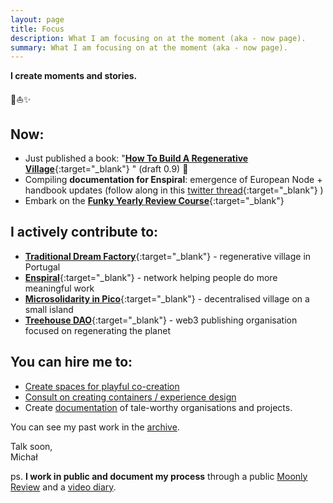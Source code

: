 ```yaml
---
layout: page
title: Focus
description: What I am focusing on at the moment (aka - now page).
summary: What I am focusing on at the moment (aka - now page).
---
```


**I create moments and stories.**

<p>🌳⛵️✨</p>

## Now:

- Just published a book: "[**How To Build A Regenerative Village**](https://treehousedao.earth){:target="_blank"} " (draft 0.9) 🎉
- Compiling **documentation for Enspiral**: emergence of European Node + handbook updates (follow along in this [twitter thread](https://twitter.com/michalkorzonek/status/1599750154596540417?s=20&t=zx8aRJnEQUzB3kOzCta5iA){:target="_blank"} )
- Embark on the [**Funky Yearly Review Course**](https://payhip.com/b/aW9jx){:target="_blank"} 

## I actively contribute to:

- [**Traditional Dream Factory**](https://traditionaldreamfactory.com){:target="_blank"} - regenerative village in Portugal
- [**Enspiral**](https://enspiral.com){:target="_blank"} - network helping people do more meaningful work
- [**Microsolidarity in Pico**](https://pico.microsolidarity.cc){:target="_blank"} - decentralised village on a small island
- [**Treehouse DAO**](https://treehousedao.earth){:target="_blank"} - web3 publishing organisation focused on regenerating the planet

## You can hire me to:

- [Create spaces for playful co-creation](/experiences)
- [Consult on creating containers / experience design](/experience-design-consulting)
- Create [documentation](/documentation) of tale-worthy organisations and projects.

You can see my past work in the [archive](/archive).

Talk soon,<br>
Michał

ps. **I work in public and document my process** through a public [Moonly Review](/moonly-reviews) and a [video diary](/one-second-a-day).
